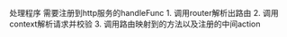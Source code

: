 处理程序 
需要注册到http服务的handleFunc
    1. 调用router解析出路由
    2. 调用context解析请求并校验
    3. 调用路由映射到的方法以及注册的中间action